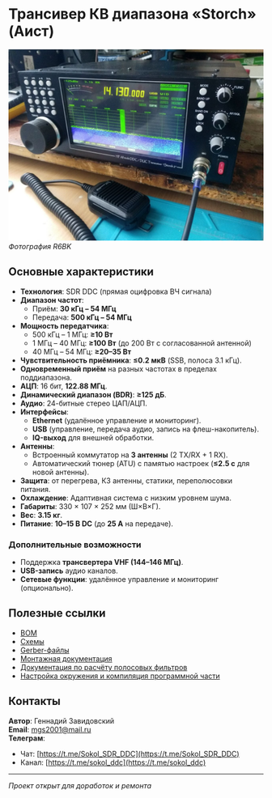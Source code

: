 # Трансивер КВ диапазона «Storch» (Аист)

![image](doc/images/storch.jpg)
*Фотография R6BK*

## Основные характеристики

- **Технология**: SDR DDC (прямая оцифровка ВЧ сигнала)
- **Диапазон частот**:
    - Приём: **30 кГц – 54 МГц**
    - Передача: **500 кГц – 54 МГц**
- **Мощность передатчика**:
    - 500 кГц – 1 МГц: **≥10 Вт**
    - 1 МГц – 40 МГц: **≥100 Вт** (до 200 Вт с согласованной антенной)
    - 40 МГц – 54 МГц: **≥20–35 Вт**
- **Чувствительность приёмника**: **≤0.2 мкВ** (SSB, полоса 3.1 кГц).
- **Одновременный приём** на разных частотах в пределах поддиапазона.
- **АЦП**: 16 бит, **122.88 МГц**.
- **Динамический диапазон (BDR)**: **≥125 дБ**.
- **Аудио**: 24-битные стерео ЦАП/АЦП.
- **Интерфейсы**:
    - **Ethernet** (удалённое управление и мониторинг).
    - **USB** (управление, передача аудио, запись на флеш-накопитель).
    - **IQ-выход** для внешней обработки.
- **Антенны**:
    - Встроенный коммутатор на **3 антенны** (2 TX/RX + 1 RX).
    - Автоматический тюнер (ATU) с памятью настроек (**≤2.5 с** для новой антенны).
- **Защита**: от перегрева, КЗ антенны, статики, переполюсовки питания.
- **Охлаждение**: Адаптивная система с низким уровнем шума.
- **Габариты**: 330 × 107 × 252 мм (Ш×В×Г).
- **Вес**: **3.15 кг**.
- **Питание**: **10–15 В DC** (до **25 А** на передаче).

### Дополнительные возможности
- Поддержка **трансвертера VHF (144–146 МГц)**.
- **USB-запись** аудио каналов.
- **Сетевые функции**: удалённое управление и мониторинг (опционально).

## Полезные ссылки
- [BOM](doc/BOM/)
- [Схемы](doc/schematic/)
- [Gerber-файлы](doc/gerber/)
- [Монтажная документация](doc/assembly/)
- [Документация по расчёту полосовых фильтров](doc/schematic/bandf8_order5_paralel_(56M)_200.rar)
- [Настройка окружения и компиляция программной части](doc/software/)

## Контакты
**Автор**: Геннадий Завидовский  
**Email**: [mgs2001@mail.ru](mailto:mgs2001@mail.ru)  
**Телеграм**:
- Чат: [https://t.me/Sokol_SDR_DDC](https://t.me/Sokol_SDR_DDC)
- Канал: [https://t.me/sokol_ddc](https://t.me/sokol_ddc)

---  
*Проект открыт для доработок и ремонта*  